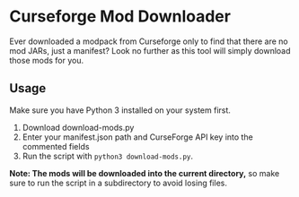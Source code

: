 # Curseforge Mod Downloader

Ever downloaded a modpack from Curseforge only to find that there are no mod JARs, just a manifest? Look no further as this tool will simply download those mods for you.

## Usage

Make sure you have Python 3 installed on your system first.

1. Download download-mods.py
2. Enter your manifest.json path and CurseForge API key into the commented fields
3. Run the script with `python3 download-mods.py`.

**Note: The mods will be downloaded into the current directory,** so make sure to run the script in a subdirectory to avoid losing files.
